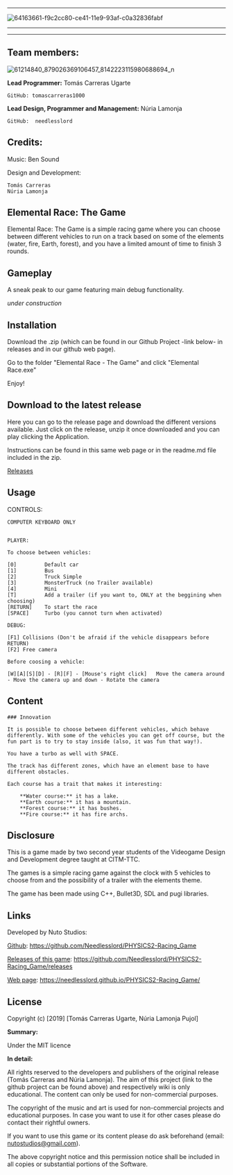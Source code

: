 

***


![64163661-f9c2cc80-ce41-11e9-93af-c0a32836fabf](https://user-images.githubusercontent.com/51851736/67636048-b37f6c00-f8cc-11e9-985d-322d39fa4bb5.png)


***

***



## Team members:



![61214840_879026369106457_8142223115980688694_n](https://user-images.githubusercontent.com/51851736/67637050-06f6b780-f8d7-11e9-8b8e-220f0fed8d5e.jpg)



**Lead Programmer:** Tomás Carreras Ugarte

	GitHub: tomascarreras1000

**Lead Design, Programmer and Management:** Núria Lamonja

	GitHub:	 needlesslord



## Credits:


Music:
	Ben Sound


Design and Development: 

	Tomás Carreras
	Núria Lamonja



## Elemental Race: The Game


Elemental Race: The Game is a simple racing game where you can choose between different vehicles to run on a track based on some of the elements (water, fire, Earth, forest), and you have a limited amount of time to finish 3 rounds.


## Gameplay


A sneak peak to our game featuring main debug functionality.


_under construction_



## Installation


Download the .zip (which can be found in our Github Project -link below- in releases and in our github web page).


Go to the folder "Elemental Race - The Game" and click "Elemental Race.exe"


Enjoy!



## Download to the latest release


Here you can go to the release page and download the different versions available. Just click on the release, unzip it once downloaded and you can play clicking the Application.


Instructions can be found in this same web page or in the readme.md file included in the zip.


[Releases](https://github.com/nurialp12/PHYSICS2-Racing_Game/releases)



## Usage


CONTROLS:


	COMPUTER KEYBOARD ONLY


	PLAYER:

	To choose between vehicles:

	[0] 		Default car		
	[1] 		Bus
	[2] 		Truck Simple
	[3] 		MonsterTruck (no Trailer available)
	[4] 		Mini
	[T] 		Add a trailer (if you want to, ONLY at the beggining when choosing)
	[RETURN] 	To start the race
	[SPACE]		Turbo (you cannot turn when activated)

	DEBUG:

	[F1] Collisions	(Don't be afraid if the vehicle disappears before RETURN)
	[F2] Free camera	

	Before coosing a vehicle:

	[W][A][S][D] - [R][F] - [Mouse's right click]	Move the camera around - Move the camera up and down - Rotate the camera


## Content

	### Innovation

	It is possible to choose between different vehicles, which behave differently. With some of the vehicles you can get off course, but the fun part is to try to stay inside (also, it was fun that way!).

	You have a turbo as well with SPACE.

	The track has different zones, which have an element base to have different obstacles.

	Each course has a trait that makes it interesting:

		**Water course:** it has a lake.
		**Earth course:** it has a mountain.
		**Forest course:** it has bushes.
		**Fire course:** it has fire archs.



## Disclosure


This is a game made by two second year students of the Videogame Design and Development degree taught at CITM-TTC.


The games is a simple racing game against the clock with 5 vehicles to choose from and the possibility of a trailer with the elements theme.


The game has been made using C++, Bullet3D, SDL and pugi libraries. 



## Links


Developed by Nuto Studios:


[Github](https://github.com/Needlesslord/PHYSICS2-Racing_Game): https://github.com/Needlesslord/PHYSICS2-Racing_Game


[Releases of this game](https://github.com/Needlesslord/PHYSICS2-Racing_Game/releases): https://github.com/Needlesslord/PHYSICS2-Racing_Game/releases


[Web page](https://needlesslord.github.io/PHYSICS2-Racing_Game/): https://needlesslord.github.io/PHYSICS2-Racing_Game/



## License


Copyright (c) [2019] [Tomás Carreras Ugarte, Núria Lamonja Pujol]


**Summary:** 


Under the MIT licence


**In detail:**


All rights reserved to the developers and publishers of the original release (Tomás Carreras and Núria Lamonja). 
The aim of this project (link to the github project can be found above) and respectively wiki is only educational. 
The content can only be used for non-commercial purposes. 


The copyright of the music and art is used for non-commercial projects and educational purposes.
In case you want to use it for other cases please do contact their rightful owners.


If you want to use this game or its content please do ask beforehand (email: nutostudios@gmail.com).


The above copyright notice and this permission notice shall be included in all
copies or substantial portions of the Software.

